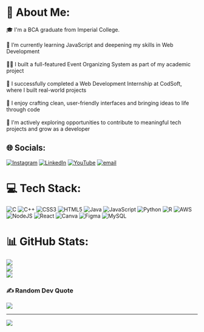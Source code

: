 # 💫 About Me:
🎓 I'm a BCA graduate from Imperial College.<br><br>🌱 I’m currently learning JavaScript and deepening my skills in Web Development<br><br>👩‍💻 I built a full-featured Event Organizing System as part of my academic project<br><br>💼 I successfully completed a Web Development Internship at CodSoft, where I built real-world projects<br><br>🎨 I enjoy crafting clean, user-friendly interfaces and bringing ideas to life through code<br><br>🚀 I'm actively exploring opportunities to contribute to meaningful tech projects and grow as a developer


## 🌐 Socials:
[![Instagram](https://img.shields.io/badge/Instagram-%23E4405F.svg?logo=Instagram&logoColor=white)](https://instagram.com/b_h_u_m_i03) [![LinkedIn](https://img.shields.io/badge/LinkedIn-%230077B5.svg?logo=linkedin&logoColor=white)](https://linkedin.com/in/bhumikadev03) [![YouTube](https://img.shields.io/badge/YouTube-%23FF0000.svg?logo=YouTube&logoColor=white)](https://youtube.com/@@Decode_Bytes) [![email](https://img.shields.io/badge/Email-D14836?logo=gmail&logoColor=white)](mailto:ladibhumika03@gmail.com) 

# 💻 Tech Stack:
![C](https://img.shields.io/badge/c-%2300599C.svg?style=for-the-badge&logo=c&logoColor=white) ![C++](https://img.shields.io/badge/c++-%2300599C.svg?style=for-the-badge&logo=c%2B%2B&logoColor=white) ![CSS3](https://img.shields.io/badge/css3-%231572B6.svg?style=for-the-badge&logo=css3&logoColor=white) ![HTML5](https://img.shields.io/badge/html5-%23E34F26.svg?style=for-the-badge&logo=html5&logoColor=white) ![Java](https://img.shields.io/badge/java-%23ED8B00.svg?style=for-the-badge&logo=openjdk&logoColor=white) ![JavaScript](https://img.shields.io/badge/javascript-%23323330.svg?style=for-the-badge&logo=javascript&logoColor=%23F7DF1E) ![Python](https://img.shields.io/badge/python-3670A0?style=for-the-badge&logo=python&logoColor=ffdd54) ![R](https://img.shields.io/badge/r-%23276DC3.svg?style=for-the-badge&logo=r&logoColor=white) ![AWS](https://img.shields.io/badge/AWS-%23FF9900.svg?style=for-the-badge&logo=amazon-aws&logoColor=white) ![NodeJS](https://img.shields.io/badge/node.js-6DA55F?style=for-the-badge&logo=node.js&logoColor=white) ![React](https://img.shields.io/badge/react-%2320232a.svg?style=for-the-badge&logo=react&logoColor=%2361DAFB) ![Canva](https://img.shields.io/badge/Canva-%2300C4CC.svg?style=for-the-badge&logo=Canva&logoColor=white) ![Figma](https://img.shields.io/badge/figma-%23F24E1E.svg?style=for-the-badge&logo=figma&logoColor=white) ![MySQL](https://img.shields.io/badge/mysql-4479A1.svg?style=for-the-badge&logo=mysql&logoColor=white)
# 📊 GitHub Stats:
![](https://github-readme-stats.vercel.app/api?username=bhumika03-dev&theme=dark&hide_border=false&include_all_commits=false&count_private=false)<br/>
![](https://nirzak-streak-stats.vercel.app/?user=bhumika03-dev&theme=dark&hide_border=false)<br/>
![](https://github-readme-stats.vercel.app/api/top-langs/?username=bhumika03-dev&theme=dark&hide_border=false&include_all_commits=false&count_private=false&layout=compact)

### ✍️ Random Dev Quote
![](https://quotes-github-readme.vercel.app/api?type=horizontal&theme=radical)

---
[![](https://visitcount.itsvg.in/api?id=bhumika03-dev&icon=0&color=0)](https://visitcount.itsvg.in)

<!-- Proudly created with GPRM ( https://gprm.itsvg.in ) -->
